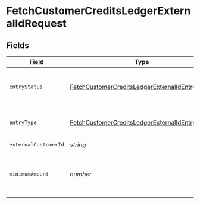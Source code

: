 # FetchCustomerCreditsLedgerExternalIdRequest


## Fields

| Field                                                                                                                         | Type                                                                                                                          | Required                                                                                                                      | Description                                                                                                                   |
| ----------------------------------------------------------------------------------------------------------------------------- | ----------------------------------------------------------------------------------------------------------------------------- | ----------------------------------------------------------------------------------------------------------------------------- | ----------------------------------------------------------------------------------------------------------------------------- |
| `entryStatus`                                                                                                                 | [FetchCustomerCreditsLedgerExternalIdEntryStatus](../../models/operations/fetchcustomercreditsledgerexternalidentrystatus.md) | :heavy_minus_sign:                                                                                                            | Filters to a single status of ledger entry                                                                                    |
| `entryType`                                                                                                                   | [FetchCustomerCreditsLedgerExternalIdEntryType](../../models/operations/fetchcustomercreditsledgerexternalidentrytype.md)     | :heavy_minus_sign:                                                                                                            | Filter to a single type of ledger entry                                                                                       |
| `externalCustomerId`                                                                                                          | *string*                                                                                                                      | :heavy_check_mark:                                                                                                            | N/A                                                                                                                           |
| `minimumAmount`                                                                                                               | *number*                                                                                                                      | :heavy_minus_sign:                                                                                                            | Filter to ledger entries that affect at least this amount                                                                     |